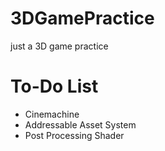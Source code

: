 # 3DGamePractice
just a 3D game practice
# To-Do List
- Cinemachine
- Addressable Asset System
- Post Processing Shader
